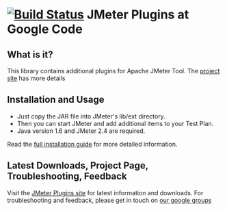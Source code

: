 [![Build Status](https://travis-ci.org/undera/jmeter-plugins.png?branch=master)](https://travis-ci.org/undera/jmeter-plugins)
JMeter Plugins at Google Code
=============================

What is it?
-----------
This library contains additional plugins for Apache JMeter Tool.
The [project site](http://code.google.com/p/jmeter-plugins/) has more details

Installation and Usage
----------------------
* Just copy the JAR file into JMeter's lib/ext directory.
* Then you can start JMeter and add additional items to your Test Plan.
* Java version 1.6 and JMeter 2.4 are required.

Read the [full installation guide](http://code.google.com/p/jmeter-plugins/wiki/PluginInstall) for more detailed information.

Latest Downloads, Project Page, Troubleshooting, Feedback
---------------------------------------------------------
Visit the [JMeter Plugins site](http://code.google.com/p/jmeter-plugins/) for latest information
and downloads. For troubleshooting and feedback, please get in touch on [our google groups]( http://groups.google.com/group/jmeter-plugins)
